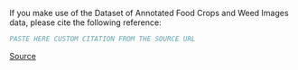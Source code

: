 If you make use of the Dataset of Annotated Food Crops and Weed Images data, please cite the following reference:

``` bibtex
PASTE HERE CUSTOM CITATION FROM THE SOURCE URL
```

[Source](https://www.sciencedirect.com/science/article/pii/S2352340920307277?ref=cra_js_challenge&fr=RR-1)
